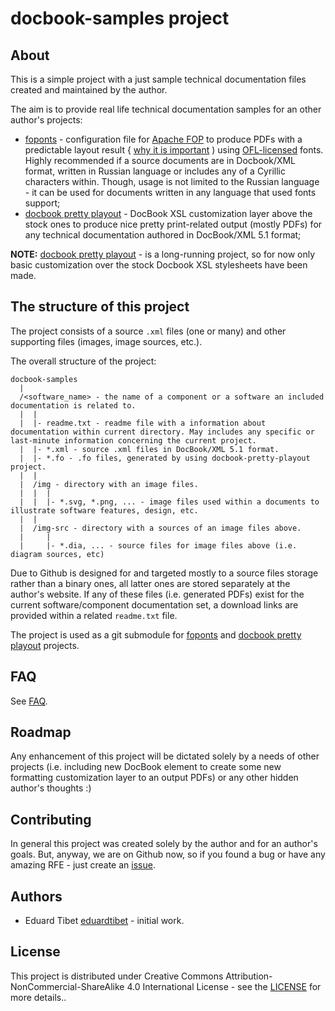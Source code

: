 # docbook-samples project

## About

This is a simple project with a just sample technical documentation files created and maintained by the author.

The aim is to provide real life technical documentation samples for an other author's projects:

- [foponts](https://github.com/eduardtibet/foponts) - configuration file for [Apache FOP](https://xmlgraphics.apache.org/fop/) to produce PDFs with a predictable layout result { [why it is important](https://github.com/eduardtibet/foponts/blob/master/FAQ.md#why-foponts-was-created) ) using [OFL-licensed](https://en.wikipedia.org/wiki/SIL_Open_Font_License) fonts. Highly recommended if a source documents are in Docbook/XML format, written in Russian language or includes any of a Cyrillic characters within. Though, usage is not limited to the Russian language - it can be used for documents written in any language that used fonts support;
- [docbook pretty playout](https://github.com/eduardtibet/docbook-pretty-playout) - DocBook XSL customization layer above the stock ones to produce nice pretty print-related output (mostly PDFs) for any technical documentation authored in DocBook/XML 5.1 format;

**NOTE:** [docbook pretty playout](https://github.com/eduardtibet/docbook-pretty-playout) - is a long-running project, so for now only basic customization over the stock Docbook XSL stylesheets have been made.

## The structure of this project

The project consists of a source `.xml` files (one or many) and other supporting files (images, image sources, etc.).

The overall structure of the project:

```
docbook-samples
  |
  /<software_name> - the name of a component or a software an included documentation is related to.
  |  |
  |  |- readme.txt - readme file with a information about documentation within current directory. May includes any specific or last-minute information concerning the current project.
  |  |- *.xml - source .xml files in DocBook/XML 5.1 format.
  |  |- *.fo - .fo files, generated by using docbook-pretty-playout project.
  |  |
  |  /img - directory with an image files. 
  |  |  |
  |  |  |- *.svg, *.png, ... - image files used within a documents to illustrate software features, design, etc.
  |  |
  |  /img-src - directory with a sources of an image files above.
  |     |
  |     |- *.dia, ... - source files for image files above (i.e. diagram sources, etc)
```

Due to Github is designed for and targeted mostly to a source files storage rather than a binary ones, all latter ones are stored separately at the author's website. If any of these files (i.e. generated PDFs) exist for the current software/component documentation set, a download links are provided within a related `readme.txt` file.

The project is used as a git submodule for [foponts](https://github.com/eduardtibet/foponts) and [docbook pretty playout](https://github.com/eduardtibet/docbook-pretty-playout) projects.

## FAQ

See [FAQ](FAQ.md).

## Roadmap

Any enhancement of this project will be dictated solely by a needs of other projects (i.e. including new DocBook element to create some new formatting customization layer to an output PDFs) or any other hidden author's thoughts :)

## Contributing

In general this project was created solely by the author and for an author's goals. But, anyway, we are on Github now, so if you found a bug or have any amazing RFE - just create an [issue](https://github.com/eduardtibet/docbook-samples/issues).

## Authors

* Eduard Tibet [eduardtibet](https://github.com/eduardtibet) - initial work.

## License

This project is distributed under Creative Commons Attribution-NonCommercial-ShareAlike 4.0 International License - see the [LICENSE](LICENSE) for more details..
